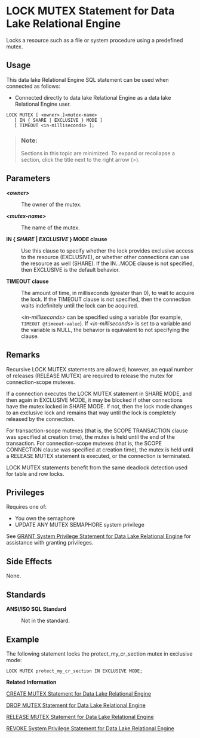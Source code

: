 <!-- loio8171b78c6ce2101489eac0eed03b6321 -->

# LOCK MUTEX Statement for Data Lake Relational Engine

Locks a resource such as a file or system procedure using a predefined mutex.



<a name="loio8171b78c6ce2101489eac0eed03b6321__section_ovp_dvr_znb"/>

## Usage

This data lake Relational Engine SQL statement can be used when connected as follows:

-   Connected directly to data lake Relational Engine as a data lake Relational Engine user.



```
LOCK MUTEX [ <owner>.]<mutex-name> 
   [ IN { SHARE | EXCLUSIVE } MODE ] 
   [ TIMEOUT <in-milliseconds> ];

```



> ### Note:  
> Sections in this topic are minimized. To expand or recollapse a section, click the title next to the right arrow \(*\>*\).



## Parameters


<dl>
<dt><b>

*<owner\>*

</b></dt>
<dd>

The owner of the mutex.



</dd><dt><b>

*<mutex-name\>*

</b></dt>
<dd>

The name of the mutex.



</dd><dt><b>

IN \{ *SHARE* | *EXCLUSIVE* \} MODE clause

</b></dt>
<dd>

Use this clause to specify whether the lock provides exclusive access to the resource \(EXCLUSIVE\), or whether other connections can use the resource as well \(SHARE\). If the IN...MODE clause is not specified, then EXCLUSIVE is the default behavior.



</dd><dt><b>

TIMEOUT clause

</b></dt>
<dd>

The amount of time, in milliseconds \(greater than 0\), to wait to acquire the lock. If the TIMEOUT clause is not specified, then the connection waits indefinitely until the lock can be acquired.

*<in-milliseconds\>* can be specified using a variable \(for example, `TIMEOUT @timeout-value`\). If *<in-milliseconds\>* is set to a variable and the variable is NULL, the behavior is equivalent to not specifying the clause.



</dd>
</dl>



## Remarks

Recursive LOCK MUTEX statements are allowed; however, an equal number of releases \(RELEASE MUTEX\) are required to release the mutex for connection-scope mutexes.

If a connection executes the LOCK MUTEX statement in SHARE MODE, and then again in EXCLUSIVE MODE, it may be blocked if other connections have the mutex locked in SHARE MODE. If not, then the lock mode changes to an exclusive lock and remains that way until the lock is completely released by the connection.

For transaction-scope mutexes \(that is, the SCOPE TRANSACTION clause was specified at creation time\), the mutex is held until the end of the transaction. For connection-scope mutexes \(that is, the SCOPE CONNECTION clause was specified at creation time\), the mutex is held until a RELEASE MUTEX statement is executed, or the connection is terminated.

LOCK MUTEX statements benefit from the same deadlock detection used for table and row locks.



<a name="loio8171b78c6ce2101489eac0eed03b6321__section_gvx_3wx_m2b"/>

## Privileges

Requires one of:

-   You own the semaphore
-   UPDATE ANY MUTEX SEMAPHORE system privilege

See [GRANT System Privilege Statement for Data Lake Relational Engine](grant-system-privilege-statement-for-data-lake-relational-engine-a3dfcb0.md) for assistance with granting privileges.



## Side Effects

None.



## Standards


<dl>
<dt><b>

ANSI/ISO SQL Standard

</b></dt>
<dd>

Not in the standard.



</dd>
</dl>



## Example

The following statement locks the protect\_my\_cr\_section mutex in exclusive mode:

```
LOCK MUTEX protect_my_cr_section IN EXCLUSIVE MODE;
```

**Related Information**  


[CREATE MUTEX Statement for Data Lake Relational Engine](create-mutex-statement-for-data-lake-relational-engine-816c2a3.md "Creates or replaces a mutex (lock) that can be used to lock a resource such as a file or a procedure.")

[DROP MUTEX Statement for Data Lake Relational Engine](drop-mutex-statement-for-data-lake-relational-engine-816e9ff.md "Drops the specified mutex.")

[RELEASE MUTEX Statement for Data Lake Relational Engine](release-mutex-statement-for-data-lake-relational-engine-8172a39.md "Releases the specified connection-scope mutex, if it is locked by the current connection.")

[REVOKE System Privilege Statement for Data Lake Relational Engine](revoke-system-privilege-statement-for-data-lake-relational-engine-a3eadda.md "Removes specific system privileges from specific users and the right to administer the privilege.")

